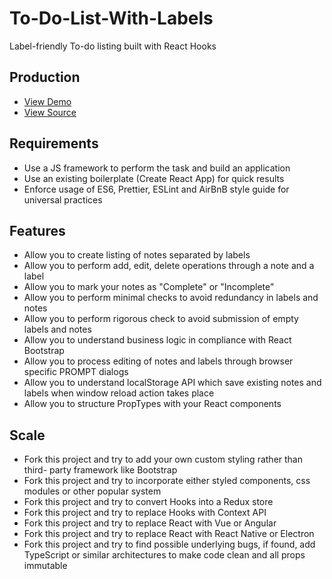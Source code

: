 # To-Do-List-With-Labels

Label-friendly To-do listing built with React Hooks

## Production

- [View Demo](https://to-do-list-with-labels.netlify.app/)
- [View Source](https://github.com/tpkahlon/to-do-list-with-labels/)

## Requirements

- Use a JS framework to perform the task and build an application
- Use an existing boilerplate (Create React App) for quick results
- Enforce usage of ES6, Prettier, ESLint and AirBnB style guide for universal practices

## Features

- Allow you to create listing of notes separated by labels
- Allow you to perform add, edit, delete operations through a note and a label
- Allow you to mark your notes as "Complete" or "Incomplete"
- Allow you to perform minimal checks to avoid redundancy in labels and notes
- Allow you to perform rigorous check to avoid submission of empty labels and notes
- Allow you to understand business logic in compliance with React Bootstrap
- Allow you to process editing of notes and labels through browser specific PROMPT dialogs
- Allow you to understand localStorage API which save existing notes and labels when window reload action takes place
- Allow you to structure PropTypes with your React components

## Scale

- Fork this project and try to add your own custom styling rather than third- party framework like Bootstrap
- Fork this project and try to incorporate either styled components, css modules or other popular system
- Fork this project and try to convert Hooks into a Redux store
- Fork this project and try to replace Hooks with Context API
- Fork this project and try to replace React with Vue or Angular
- Fork this project and try to replace React with React Native or Electron
- Fork this project and try to find possible underlying bugs, if found, add TypeScript or similar architectures to make code clean and all props immutable
